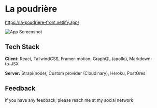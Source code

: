 # La poudrière

https://la-poudriere-front.netlify.app/

![App Screenshot](https://user-images.githubusercontent.com/62953579/154485511-640d56cd-2d97-496f-94bf-522faf386963.png)

## Tech Stack

**Client:** React, TailwindCSS, Framer-motion, GraphQL (apollo), Markdown-to-JSX

**Server:** Strapi(node), Custom provider (Cloudinary), Heroku, PostGres

## Feedback

If you have any feedback, please reach me at my social network
